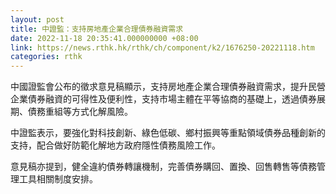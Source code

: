 ```yaml
---
layout: post
title: 中證監：支持房地產企業合理債券融資需求
date: 2022-11-18 20:35:41.000000000 +08:00
link: https://news.rthk.hk/rthk/ch/component/k2/1676250-20221118.htm
categories: rthk
---
```


中國證監會公布的徵求意見稿顯示，支持房地產企業合理債券融資需求，提升民營企業債券融資的可得性及便利性，支持市場主體在平等協商的基礎上，透過債券展期、債務重組等方式化解風險。

中證監表示，要強化對科技創新、綠色低碳、鄉村振興等重點領域債券品種創新的支持，配合做好防範化解地方政府隱性債務風險工作。

意見稿亦提到，健全違約債券轉讓機制，完善債券購回、置換、回售轉售等債務管理工具相關制度安排。
